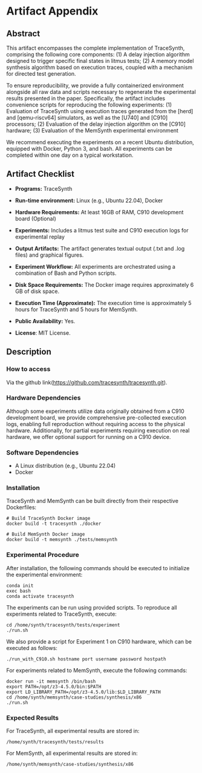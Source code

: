 # Artifact Appendix

## Abstract

This artifact encompasses the complete implementation of TraceSynth, comprising the following core components:
(1) A delay injection algorithm designed to trigger specific final states in litmus tests;
(2) A memory model synthesis algorithm based on execution traces, coupled with a mechanism for directed test generation.

To ensure reproducibility, we provide a fully containerized environment alongside all raw data and scripts necessary to regenerate the experimental results presented in the paper. Specifically, the artifact includes convenience scripts for reproducing the following experiments:
(1) Evaluation of TraceSynth using execution traces generated from the [herd] and [qemu-riscv64] simulators, as well as the [U740] and [C910] processors;
(2) Evaluation of the delay injection algorithm on the [C910] hardware;
(3) Evaluation of the MemSynth experimental environment

We recommend executing the experiments on a recent Ubuntu distribution, equipped with Docker, Python 3, and bash. All experiments can be completed within one day on a typical workstation.


## Artifact Checklist

- **Programs:** TraceSynth
- **Run-time environment:** Linux (e.g., Ubuntu 22.04), Docker
- **Hardware Requirements:** At least 16GB of RAM, C910 development board (Optional)
- **Experiments:** Includes a litmus test suite and C910 execution logs for experimental replay

- **Output Artifacts:** The artifact generates textual output (.txt and .log files) and graphical figures.

- **Experiment Workflow:** All experiments are orchestrated using a combination of Bash and Python scripts.

- **Disk Space Requirements:** The Docker image requires approximately 6 GB of disk space.

- **Execution Time (Approximate):** The execution time is approximately 5 hours for TraceSynth and 5 hours for MemSynth.

- **Public Availability:** Yes.

- **License**: MIT License.



## Description

### How to access

Via the github link(https://github.com/tracesynth/tracesynth.git).

### Hardware Dependencies

Although some experiments utilize data originally obtained from a C910 development board, we provide comprehensive pre-collected execution logs, enabling full reproduction without requiring access to the physical hardware. Additionally, for partial experiments requiring execution on real hardware, we offer optional support for running on a C910 device.


### Software Dependencies

- A Linux distribution (e.g., Ubuntu 22.04)
- Docker


### Installation

TraceSynth and MemSynth can be built directly from their respective Dockerfiles:

```
# Build TraceSynth Docker image
docker build -t tracesynth ./docker

# Build MemSynth Docker image
docker build -t memsynth ./tests/memsynth
```


### Experimental Procedure

After installation, the following commands should be executed to initialize the experimental environment:

```
conda init  
exec bash  
conda activate tracesynth
```



The experiments can be run using provided scripts. To reproduce all experiments related to TraceSynth, execute:

```
cd /home/synth/tracesynth/tests/experiment  
./run.sh  
```

We also provide a script for Experiment 1 on C910 hardware, which can be executed as follows:

```
./run_with_C910.sh hostname port username password hostpath
```


For experiments related to MemSynth, execute the following commands:

```
docker run -it memsynth /bin/bash
export PATH=/opt/z3-4.5.0/bin:$PATH
export LD_LIBRARY_PATH=/opt/z3-4.5.0/lib:$LD_LIBRARY_PATH
cd /home/synth/memsynth/case-studies/synthesis/x86
./run.sh
```



### Expected Results

For TraceSynth, all experimental results are stored in:

```
/home/synth/tracesynth/tests/results
```



For MemSynth, all experimental results are stored in:


```
/home/synth/memsynth/case-studies/synthesis/x86
```





